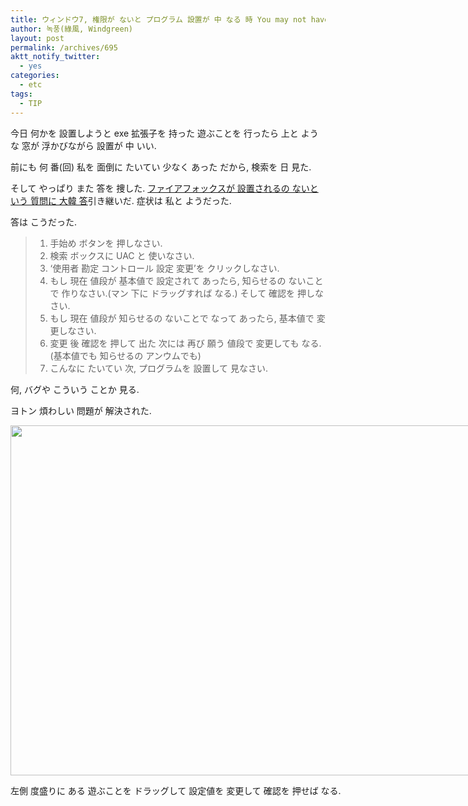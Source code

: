 ```yaml
---
title: ウィンドウ7, 権限が ないと プログラム 設置が 中 なる 時 You may not have the necessary permissions to use all the features of the program you are about to run.
author: 녹풍(綠風, Windgreen)
layout: post
permalink: /archives/695
aktt_notify_twitter:
  - yes
categories:
  - etc
tags:
  - TIP
---
```

今日 何かを 設置しようと exe 拡張子を 持った 遊ぶことを 行ったら 上と ような 窓が 浮かびながら 設置が 中 いい.

前にも 何 番(回) 私を 面倒に たいてい 少なく あった だから, 検索を 日 見た.

そして やっぱり また 答を 捜した. <a target="_top" href="http://www.fixkb.com/2010/10/you-may-not-have-necessary-permissions.html">ファイアフォックスが 設置されるの ないという 質問に 大韓 答</a>引き継いだ. 症状は 私と ようだった.

答は こうだった.

> 1.  手始め ボタンを 押しなさい.
> 2.  検索 ボックスに UAC と 使いなさい.
> 3.  &#8216;使用者 勘定 コントロール 設定 変更&#8217;を クリックしなさい.
> 4.  もし 現在 値段が 基本値で 設定されて あったら, 知らせるの ないことで 作りなさい.(マン 下に ドラッグすれば なる.) そして 確認を 押しなさい.
> 5.  もし 現在 値段が 知らせるの ないことで なって あったら, 基本値で 変更しなさい.
> 6.  変更 後 確認を 押して 出た 次には 再び 願う 値段で 変更しても なる. (基本値でも 知らせるの アンウムでも)
> 7.  こんなに たいてい 次, プログラムを 設置して 見なさい.

何, バグや こういう ことか 見る.

ヨトン 煩わしい 問題が 解決された.

<div style="width: 770px" class="wp-caption aligncenter">
  <img src="https://dl.dropbox.com/u/15546257/blog/mytory/window-user-account-control.jpg" alt="" height="560" width="760" /><p class="wp-caption-text">
    左側 度盛りに ある 遊ぶことを ドラッグして 設定値を 変更して 確認を 押せば なる.
  </p>
</div>